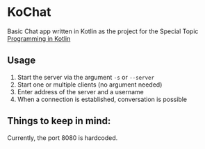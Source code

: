 # KoChat
Basic Chat app written in Kotlin as the project for the Special Topic [Programming in Kotlin](https://ssw.jku.at/Teaching/Lectures/SpezialLVA/Kotlin/)

## Usage
1. Start the server via the argument `-s` or `--server`
2. Start one or multiple clients (no argument needed)
3. Enter address of the server and a username
4. When a connection is established, conversation is possible

## Things to keep in mind:
Currently, the port 8080 is hardcoded.